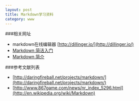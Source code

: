 ```yaml
---
layout: post
title: Markdown学习资料
category: www
---
```

###相关网址
* markdown在线编辑器 [http://dillinger.io/](http://dillinger.io/)
* [Markdown 简洁入门](http://www.fookwood.com/archives/639)
* [Markdown 简介](http://name5566.com/2989.html)

###参考文献列表
* [http://daringfireball.net/projects/markdown/](http://daringfireball.net/projects/markdown/)
* [http://www.867game.com/news/nr_index_5296.html](http://en.wikipedia.org/wiki/Markdown)
